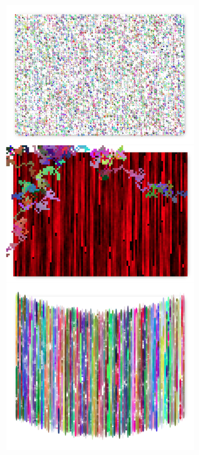 ![unicodeDrips](./paintings/unicoded_drips.png)
![blindmanred](./paintings/blindman_dripping_red.png)
![drip3](./paintings/drips3.png)

